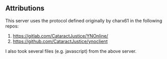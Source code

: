 ## Attributions
This server uses the protocol defined originally by charx61 in the following repos:
1. https://gitlab.com/CataractJustice/YNOnline/
2. https://github.com/CataractJustice/ynoclient

I also took several files (e.g. javascript) from the above server. 